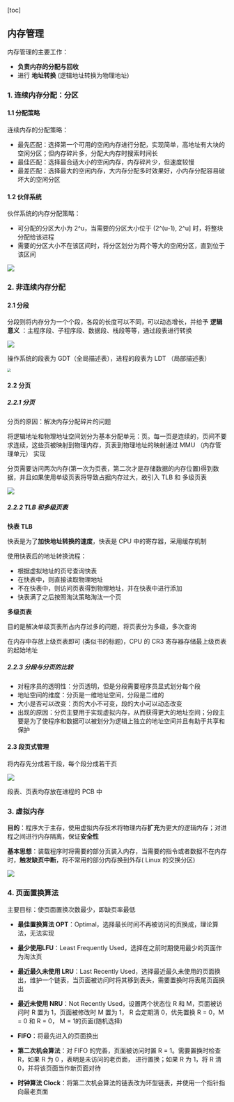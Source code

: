 [toc]



## 内存管理

内存管理的主要工作：

- **负责内存的分配与回收**
- 进行 **地址转换** (逻辑地址转换为物理地址)

### 1. 连续内存分配：分区

#### 1.1 分配策略

连续内存的分配策略：

- 最先匹配：选择第一个可用的空闲内存进行分配，实现简单，高地址有大块的空闲分区；但内存碎片多，分配大内存时搜索时间长
- 最佳匹配：选择最合适大小的空闲内存，内存碎片少，但速度较慢
- 最差匹配：选择最大的空闲内存，大内存分配多时效果好，小内存分配容易破坏大的空闲分区

#### 1.2 伙伴系统

伙伴系统的内存分配策略：

- 可分配的分区大小为 2^u，当需要的分区大小位于 (2^(u-1), 2^u] 时，将整块分配给该进程
- 需要的分区大小不在该区间时，将分区划分为两个等大的空闲分区，直到位于该区间

![](img/伙伴系统内存分配流程.jpg)



### 2. 非连续内存分配

#### 2.1 分段

分段则将内存分为一个个段，各段的长度可以不同，可以动态增长，并给予 **逻辑意义** ：主程序段、子程序段、数据段、栈段等等，通过段表进行转换

![](img/分段访问内存.jpg)

操作系统的段表为 GDT（全局描述表），进程的段表为 LDT （局部描述表）

<img src="img/gdt和ldt.jpg" style="zoom:50%">

#### 2.2 分页

##### 2.2.1 分页

分页的原因：解决内存分配碎片的问题

将逻辑地址和物理地址空间划分为基本分配单元：页。每一页是连续的，页间不要求连续，这些页被映射到物理内存，页表到物理地址的映射通过 MMU （内存管理单元） 实现

分页需要访问两次内存(第一次为页表，第二次才是存储数据的内存位置)得到数据，并且如果使用单级页表将导致占据内存过大，故引入 TLB 和 多级页表

![](img/分页访问内存.jpg)

##### 2.2.2 TLB 和多级页表

**快表 TLB**

快表是为了**加快地址转换的速度**，快表是 CPU 中的寄存器，采用缓存机制

使用快表后的地址转换流程：

- 根据虚拟地址的页号查询快表
- 在快表中，则直接读取物理地址
- 不在快表中，则访问页表得到物理地址，并在快表中进行添加
- 快表满了之后按照淘汰策略淘汰一个页

**多级页表**

目的是解决单级页表所占内存过多的问题，将页表分为多级，多次查询

在内存中存放上级页表即可 (类似书的标题)，CPU 的 CR3 寄存器存储最上级页表的起始地址

##### 2.2.3 分段与分页的比较

- 对程序员的透明性：分页透明，但是分段需要程序员显式划分每个段
- 地址空间的维度：分页是一维地址空间，分段是二维的
- 大小是否可以改变：页的大小不可变，段的大小可以动态改变
- 出现的原因：分页主要用于实现虚拟内存，从而获得更大的地址空间；分段主要是为了使程序和数据可以被划分为逻辑上独立的地址空间并且有助于共享和保护

#### 2.3 段页式管理

将内存先分成若干段，每个段分成若干页

![](img/段页式管理.jpg)

段表、页表均存放在进程的 PCB 中



### 3. 虚拟内存

**目的**：程序大于主存，使用虚拟内存技术将物理内存**扩充**为更大的逻辑内存；对进程之间进行内存隔离，保证**安全性**

**基本思想**：装载程序时将需要的部分页装入内存，当需要的指令或者数据不在内存时，**触发缺页中断**，将不常用的部分内存换到外存( Linux 的交换分区)

![](img/缺页中断处理流程.jpg)



### 4. 页面置换算法

主要目标：使页面置换次数最少，即缺页率最低

- **最佳置换算法 OPT**：Optimal，选择最长时间不再被访问的页换成，理论算法，无法实现

- **最少使用LFU**：Least Frequently Used，选择在之前时期使用最少的页面作为淘汰页

- **最近最久未使用 LRU**：Last Recently Used，选择最近最久未使用的页面换出，维护一个链表，当页面被访问时将其移到表头，需要置换时将表尾页面换出

- **最近未使用 NRU**：Not Recently Used，设置两个状态位 R 和 M，页面被访问时 R 置为 1，页面被修改时 M 置为 1， R 会定期清 0，优先置换 R = 0，M = 0 和 R = 0， M = 1的页面(随机选择)

- **FIFO**：将最先进入的页面换出

- **第二次机会算法**：对 FIFO 的完善，页面被访问时置 R = 1。需要置换时检查 R，如果 R 为 0 ，表明是未访问的老页面， 进行置换；如果 R 为 1，将 R 清 0，并将该页面当作新页面对待

- **时钟算法 Clock**：将第二次机会算法的链表改为环型链表，并使用一个指针指向最老页面

  

